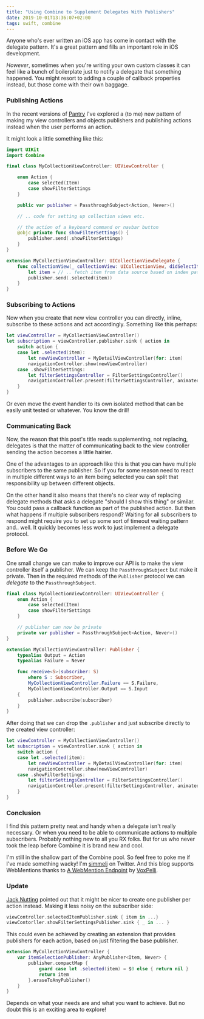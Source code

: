 ```yaml
---
title: "Using Combine to Supplement Delegates With Publishers"
date: 2019-10-01T13:36:07+02:00
tags: swift, combine
---
```


Anyone who's ever written an iOS app has come in contact with the delegate pattern. It's a great pattern and fills an important role in iOS development.

_However_, sometimes when you're writing your own custom classes it can feel like a bunch of boilerplate just to notify a delegate that something happened. You might resort to adding a couple of callback properties instead, but those come with their own baggage.

### Publishing Actions

In the recent versions of [Pantry](https://www.pantry.app) I've explored a (to me) new pattern of making my view controllers and objects publishers and publishing actions instead when the user performs an action.

It might look a little something like this:

```swift
import UIKit
import Combine

final class MyCollectionViewController: UIViewController {

    enum Action {
        case selected(Item)
        case showFilterSettings
    }

    public var publisher = PassthroughSubject<Action, Never>()

    // .. code for setting up collection views etc.

    // the action of a keyboard command or navbar button
    @objc private func showFilterSettings() {
        publisher.send(.showFilterSettings)
    }
}

extension MyCollectionViewController: UICollectionViewDelegate {
    func collectionView(_ collectionView: UICollectionView, didSelectItemAt indexPath: IndexPath) {
        let item = // .. fetch item from data source based on index path
        publisher.send(.selected(item))
    }
}
```

### Subscribing to Actions

Now when you create that new view controller you can directly, inline, subscribe to these actions and act accordingly. Something like this perhaps:

```swift
let viewController = MyCollectionViewController()
let subscription = viewController.publisher.sink { action in
    switch action {
    case let .selected(item):
        let newViewController = MyDetailViewController(for: item)
        navigationController.show(newViewController)
    case .showFilterSettings:
        let filterSettingsController = FilterSettingsController()
        navigationController.present(filterSettingsController, animated: true)
    }
}
```

Or even move the event handler to its own isolated method that can be easily unit tested or whatever. You know the drill!

### Communicating Back

Now, the reason that this post's title reads supplementing, not replacing, delegates is that the matter of communicating back to the view controller sending the action becomes a little hairier.

One of the advantages to an approach like this is that you can have multiple subscribers to the same publisher. So if you for some reason need to react in multiple different ways to an item being selected you can split that responsibility up between different objects.

On the other hand it also means that there's no clear way of replacing delegate methods that asks a delegate "should I show this thing" or similar. You could pass a callback function as part of the published action. But then what happens if multiple subscribers respond? Waiting for all subscribers to respond might require you to set up some sort of timeout waiting pattern and.. well. It quickly becomes less work to just implement a delegate protocol.

### Before We Go

One small change we can make to improve our API is to make the view controller itself a publisher. We can keep the `PassthroughSubject` but make it private. Then in the required methods of the `Publisher` protocol we can _delegate_ to the `PassthroughSubject`.

```swift
final class MyCollectionViewController: UIViewController {
    enum Action {
        case selected(Item)
        case showFilterSettings
    }

    // publisher can now be private
    private var publisher = PassthroughSubject<Action, Never>()
}

extension MyCollectionViewController: Publisher {
    typealias Output = Action
    typealias Failure = Never

    func receive<S>(subscriber: S)
        where S : Subscriber,
        MyCollectionViewController.Failure == S.Failure,
        MyCollectionViewController.Output == S.Input
    {
        publisher.subscribe(subscriber)
    }
}
```

After doing that we can drop the `.publisher` and just subscribe directly to the created view controller:

```swift
let viewController = MyCollectionViewController()
let subscription = viewController.sink { action in
    switch action {
    case let .selected(item):
        let newViewController = MyDetailViewController(for: item)
        navigationController.show(newViewController)
    case .showFilterSettings:
        let filterSettingsController = FilterSettingsController()
        navigationController.present(filterSettingsController, animated: true)
    }
}
```

### Conclusion

I find this pattern pretty neat and handy when a delegate isn't really necessary. Or when you need to be able to communicate actions to multiple subscribers. Probably nothing new to all you RX folks. But for us who never took the leap before Combine it is brand new and cool.

I'm still in the shallow part of the Combine pool. So feel free to poke me if I've made something wacky! I'm [simmelj](https://www.twitter.com/simmelj) on Twitter. And this blog supports WebMentions thanks to [A WebMention Endpoint](https://webmention.herokuapp.com) by [VoxPelli](https://www.voxpelli.com).

### Update

[Jack Nutting](https://www.twitter.com/jacknutting) pointed out that it might be nicer to create one publisher per action instead. Making it less noisy on the subscriber side:

```swift
viewController.selectedItemPublisher.sink { item in ...}
viewContorller.showFilterSettingsPublisher.sink { _ in ... }
```

This could even be achieved by creating an extension that provides publishers for each action, based on just filtering the base publisher.

```swift
extension MyCollectionViewController {
    var itemSelectionPublisher: AnyPublisher<Item, Never> {
        publisher.compactMap {
            guard case let .selected(item) = $0 else { return nil }
            return item
        }.eraseToAnyPublisher()
    }
}
```

Depends on what your needs are and what you want to achieve. But no doubt this is an exciting area to explore!
